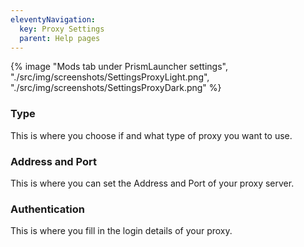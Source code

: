```yaml
---
eleventyNavigation:
  key: Proxy Settings
  parent: Help pages
--- 
```


<div class="row">
  <div class="column">
      {% image "Mods tab under PrismLauncher settings", "./src/img/screenshots/SettingsProxyLight.png", "./src/img/screenshots/SettingsProxyDark.png" %}
  </div>
</div>

### Type

<!-- TODO: add image of Type section -->

This is where you choose if and what type of proxy you want to use.

### Address and Port

<!-- TODO: add image of Address and Port section -->

This is where you can set the Address and Port of your proxy server.

### Authentication

<!-- TODO: add image of Authentication section -->

This is where you fill in the login details of your proxy.
